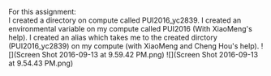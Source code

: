 For this assignment:  
I created a directory on compute called PUI2016_yc2839.
I created an environmental variable on my compute called PUI2016 (With XiaoMeng's help).
I created an alias which takes me to the created dirctory (PUI2016_yc2839) on my compute (with XiaoMeng and Cheng Hou's help).
![](Screen Shot 2016-09-13 at 9.59.42 PM.png)
![](Screen Shot 2016-09-13 at 9.54.43 PM.png)
